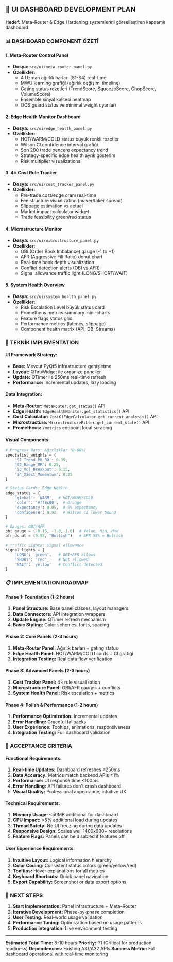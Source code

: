 ## 🎨 UI DASHBOARD DEVELOPMENT PLAN

**Hedef:** Meta-Router & Edge Hardening systemlerini görselleştiren kapsamlı dashboard

### 📊 DASHBOARD COMPONENT ÖZETİ

#### 1. **Meta-Router Control Panel**
- **Dosya:** `src/ui/meta_router_panel.py`
- **Özellikler:**
  - 4 Uzman ağırlık barları (S1-S4) real-time
  - MWU learning grafiği (ağırlık değişimi timeline)
  - Gating status rozetleri (TrendScore, SqueezeScore, ChopScore, VolumeScore)
  - Ensemble sinyal kalitesi heatmap
  - OOS guard status ve minimal weight uyarıları

#### 2. **Edge Health Monitor Dashboard**
- **Dosya:** `src/ui/edge_health_panel.py`
- **Özellikler:**
  - HOT/WARM/COLD status büyük renkli rozetler
  - Wilson CI confidence interval grafiği
  - Son 200 trade pencere expectancy trend
  - Strategy-specific edge health ayrık gösterim
  - Risk multiplier visualizations

#### 3. **4× Cost Rule Tracker**
- **Dosya:** `src/ui/cost_tracker_panel.py`
- **Özellikler:**
  - Pre-trade cost/edge oranı real-time
  - Fee structure visualization (maker/taker spread)
  - Slippage estimation vs actual
  - Market impact calculator widget
  - Trade feasibility green/red status

#### 4. **Microstructure Monitor**
- **Dosya:** `src/ui/microstructure_panel.py`
- **Özellikler:**
  - OBI (Order Book Imbalance) gauge (-1 to +1)
  - AFR (Aggressive Fill Ratio) donut chart
  - Real-time book depth visualization
  - Conflict detection alerts (OBI vs AFR)
  - Signal allowance traffic light (LONG/SHORT/WAIT)

#### 5. **System Health Overview**
- **Dosya:** `src/ui/system_health_panel.py`
- **Özellikler:**
  - Risk Escalation Level büyük status card
  - Prometheus metrics summary mini-charts
  - Feature flags status grid
  - Performance metrics (latency, slippage)
  - Component health matrix (API, DB, Streams)

### 🔧 TEKNİK IMPLEMENTATION

#### **UI Framework Strategy:**
- **Base:** Mevcut PyQt5 infrastructure genişletme
- **Layout:** QTabWidget ile organize paneller
- **Update:** QTimer ile 250ms real-time refresh
- **Performance:** Incremental updates, lazy loading

#### **Data Integration:**
- **Meta-Router:** `MetaRouter.get_status()` API
- **Edge Health:** `EdgeHealthMonitor.get_statistics()` API  
- **Cost Calculator:** `CostOfEdgeCalculator.get_current_analysis()` API
- **Microstructure:** `MicrostructureFilter.get_current_state()` API
- **Prometheus:** `/metrics` endpoint local scraping

#### **Visual Components:**
```python
# Progress Bars: Ağırlıklar (0-60%)
specialist_weights = {
    'S1_Trend_PB_BO': 0.35,
    'S2_Range_MR': 0.25, 
    'S3_Vol_Breakout': 0.15,
    'S4_XSect_Momentum': 0.25
}

# Status Cards: Edge Health
edge_status = {
    'global': 'WARM',  # HOT/WARM/COLD
    'color': '#ff8c00',  # Orange
    'expectancy': 0.05,  # 5% expectancy
    'confidence': 0.92   # Wilson CI lower bound
}

# Gauges: OBI/AFR
obi_gauge = (-0.15, -1.0, 1.0)  # Value, Min, Max
afr_donut = (0.58, "Bullish")   # AFR 58% = Bullish

# Traffic Lights: Signal Allowance
signal_lights = {
    'LONG': 'green',   # OBI+AFR allows
    'SHORT': 'red',    # Not allowed
    'WAIT': 'yellow'   # Conflict detected
}
```

### 📋 IMPLEMENTATION ROADMAP

#### **Phase 1: Foundation (1-2 hours)**
1. **Panel Structure:** Base panel classes, layout managers
2. **Data Connectors:** API integration wrappers
3. **Update Engine:** QTimer refresh mechanism
4. **Basic Styling:** Color schemes, fonts, spacing

#### **Phase 2: Core Panels (2-3 hours)**
1. **Meta-Router Panel:** Ağırlık barları + gating status
2. **Edge Health Panel:** HOT/WARM/COLD cards + CI grafiği
3. **Integration Testing:** Real data flow verification

#### **Phase 3: Advanced Panels (2-3 hours)**
1. **Cost Tracker Panel:** 4× rule visualization
2. **Microstructure Panel:** OBI/AFR gauges + conflicts
3. **System Health Panel:** Risk escalation + metrics

#### **Phase 4: Polish & Performance (1-2 hours)**
1. **Performance Optimization:** Incremental updates
2. **Error Handling:** Graceful fallbacks
3. **User Experience:** Tooltips, animations, responsiveness
4. **Integration Testing:** Full dashboard validation

### 🎯 ACCEPTANCE CRITERIA

#### **Functional Requirements:**
1. **Real-time Updates:** Dashboard refreshes ≤250ms
2. **Data Accuracy:** Metrics match backend APIs ±1%
3. **Performance:** UI response time <100ms
4. **Error Handling:** API failures don't crash dashboard
5. **Visual Quality:** Professional appearance, intuitive UX

#### **Technical Requirements:**
1. **Memory Usage:** <50MB additional for dashboard
2. **CPU Impact:** <5% additional load during updates
3. **Thread Safety:** No UI freezing during data updates
4. **Responsive Design:** Scales well 1400x900+ resolutions
5. **Feature Flags:** Panels can be disabled if features off

#### **User Experience Requirements:**
1. **Intuitive Layout:** Logical information hierarchy
2. **Color Coding:** Consistent status colors (green/yellow/red)
3. **Tooltips:** Hover explanations for all metrics
4. **Keyboard Shortcuts:** Quick panel navigation
5. **Export Capability:** Screenshot or data export options

### 🚀 NEXT STEPS

1. **Start Implementation:** Panel infrastructure + Meta-Router
2. **Iterative Development:** Phase-by-phase completion
3. **User Testing:** Real-world usage validation
4. **Performance Tuning:** Optimization based on usage patterns
5. **Production Integration:** Live environment testing

---
**Estimated Total Time:** 6-10 hours
**Priority:** P1 (Critical for production readiness)
**Dependencies:** Existing A31/A32 APIs
**Success Metric:** Full dashboard operational with real-time monitoring
